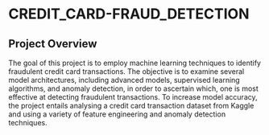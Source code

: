 # CREDIT_CARD-FRAUD_DETECTION
## Project Overview
The goal of this project is to employ machine learning techniques to identify fraudulent credit card transactions. The objective is to examine several model architectures, including advanced models, supervised learning algorithms, and anomaly detection, in order to ascertain which, one is most effective at detecting fraudulent transactions. To increase model accuracy, the project entails analysing a credit card transaction dataset from Kaggle and using a variety of feature engineering and anomaly detection techniques.
